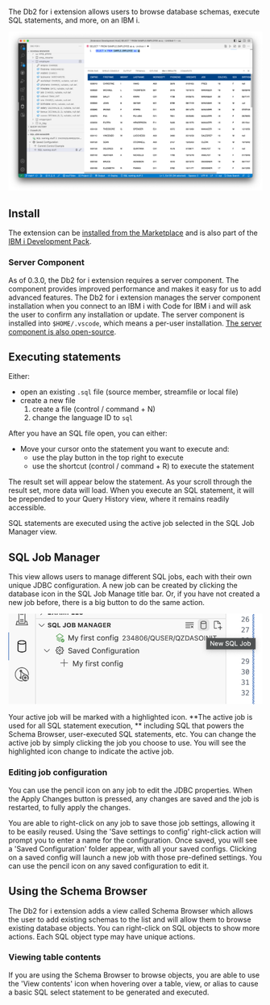 The Db2 for i extension allows users to browse database schemas, execute SQL statements, and more, on an IBM i.

![](./main.png)

## Install

The extension can be [installed from the Marketplace](https://marketplace.visualstudio.com/items?itemName=HalcyonTechLtd.vscode-db2i) and is also part of the [IBM i Development Pack](https://marketplace.visualstudio.com/items?itemName=HalcyonTechLtd.ibm-i-development-pack).

### Server Component

As of 0.3.0, the Db2 for i extension requires a server component. The component provides improved performance and makes it easy for us to add advanced features. The Db2 for i extension manages the server component installation when you connect to an IBM i with Code for IBM i and will ask the user to confirm any installation or update. The server component is installed into `$HOME/.vscode`, which means a per-user installation. [The server component is also open-source](https://github.com/ThePrez/CodeForIBMiServer).

## Executing statements

Either:

* open an existing `.sql` file (source member, streamfile or local file)
* create a new file
    1. create a file (control / command + N)
    2. change the language ID to `sql`

After you have an SQL file open, you can either:

* Move your cursor onto the statement you want to execute and:
    * use the play button in the top right to execute
    * use the shortcut (control / command + R) to execute the statement

The result set will appear below the statement. As your scroll through the result set, more data will load. When you execute an SQL statement, it will be prepended to your Query History view, where it remains readily accessible.

SQL statements are executed using the active job selected in the SQL Job Manager view.

## SQL Job Manager

This view allows users to manage different SQL jobs, each with their own unique JDBC configuration. A new job can be created by clicking the database icon in the SQL Job Manage title bar. Or, if you have not created a new job before, there is a big button to do the same action.

![](./sqlJobManager-newJob.png)

Your active job will be marked with a highlighted icon. **The active job is used for all SQL statement execution, ** including SQL that powers the Schema Browser, user-executed SQL statements, etc. You can change the active job by simply clicking the job you choose to use. You will see the highlighted icon change to indicate the active job.

### Editing job configuration

You can use the pencil icon on any job to edit the JDBC properties. When the Apply Changes button is pressed, any changes are saved and the job is restarted, to fully apply the changes.

You are able to right-click on any job to save those job settings, allowing it to be easily reused. Using the 'Save settings to config' right-click action will prompt you to enter a name for the configuration. Once saved, you will see a 'Saved Configuration' folder appear, with all your saved configs. Clicking on a saved config will launch a new job with those pre-defined settings. You can use the pencil icon on any saved configuration to edit it.

## Using the Schema Browser

The Db2 for i extension adds a view called Schema Browser which allows the user to add existing schemas to the list and will allow them to browse existing database objects. You can right-click on SQL objects to show more actions. Each SQL object type may have unique actions. 

### Viewing table contents

If you are using the Schema Browser to browse objects, you are able to use the 'View contents' icon when hovering over a table, view, or alias to cause a basic SQL select statement to be generated and executed.
